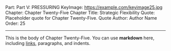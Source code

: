 Part: Part V: PRESSURING
KeyImage: https://example.com/keyimage25.jpg
Chapter: Chapter Twenty-Five
Chapter Title: Strategic Flexibility
Quote: Placeholder quote for Chapter Twenty-Five.
Quote Author: Author Name
Order: 25

---

This is the body of Chapter Twenty-Five. You can use **markdown** here, including [links](#), paragraphs, and indents.
